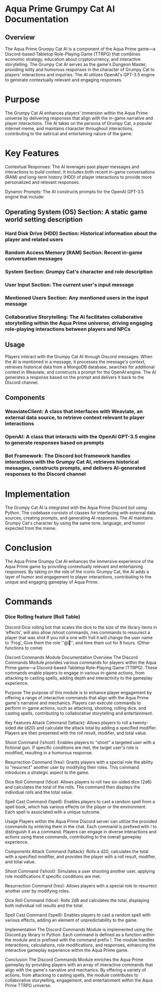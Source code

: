 # Aqua Prime Grumpy Cat AI Documentation

## Overview

The Aqua Prime Grumpy Cat AI is a component of the Aqua Prime game—a Discord-based Tabletop Role-Playing Game (TTRPG) that combines economic strategy, education about cryptocurrency, and interactive storytelling. The Grumpy Cat AI serves as the game's Dungeon Master, providing witty and humorous responses in the character of Grumpy Cat to players' interactions and inquiries. The AI utilizes OpenAI's GPT-3.5 engine to generate contextually relevant and engaging responses.

# Purpose

The Grumpy Cat AI enhances players' immersion within the Aqua Prime universe by delivering responses that align with the in-game narrative and player interactions. The AI takes on the persona of Grumpy Cat, a popular internet meme, and maintains character throughout interactions, contributing to the satirical and entertaining nature of the game.

# Key Features

Contextual Responses: The AI leverages past player messages and interactions to build context. It includes both recent in-game conversations (RAM) and long-term history (HDD) of player interactions to provide more personalized and relevant responses.

Dynamic Prompts: The AI constructs prompts for the OpenAI GPT-3.5 engine that include:

## Operating System (OS) Section: A static game world setting description

### Hard Disk Drive (HDD) Section: Historical information about the player and related users

### Random Access Memory (RAM) Section: Recent in-game conversation messages

### System Section: Grumpy Cat's character and role description

### User Input Section: The current user's input message

### Mentioned Users Section: Any mentioned users in the input message

### Collaborative Storytelling: The AI facilitates collaborative storytelling within the Aqua Prime universe, driving engaging role-playing interactions between players and NPCs

## Usage

Players interact with the Grumpy Cat AI through Discord messages. When the AI is mentioned in a message, it processes the message's context, retrieves historical data from a MongoDB database, searches for additional context in Weaviate, and constructs a prompt for the OpenAI engine. The AI generates a response based on the prompt and delivers it back to the Discord channel.

## Components

### WeaviateClient: A class that interfaces with Weaviate, an external data source, to retrieve context relevant to player interactions

### OpenAI: A class that interacts with the OpenAI GPT-3.5 engine to generate responses based on prompts

### Bot Framework: The Discord bot framework handles interactions with the Grumpy Cat AI, retrieves historical messages, constructs prompts, and delivers AI-generated responses to the Discord channel

# Implementation

The Grumpy Cat AI is integrated with the Aqua Prime Discord bot using Python. The codebase consists of classes for interfacing with external data sources, creating prompts, and generating AI responses. The AI maintains Grumpy Cat's character by using the same tone, language, and humor expected from the meme.

# Conclusion

The Aqua Prime Grumpy Cat AI enhances the immersive experience of the Aqua Prime game by providing contextually relevant and entertaining responses. By taking on the role of the iconic Grumpy Cat, the AI adds a layer of humor and engagement to player interactions, contributing to the unique and engaging gameplay of Aqua Prime.

# Commands

### Dice Rolling feature (Roll Table)

 Discord Dice rolling bot that scales the dice to the size of the library items in 'effects', will also allow /shoot commands, /res commands to ressurect a player that was shot
 If you roll a one with !roll it will change the user name to 'Frog', Give them the role ''@🐸'', and time them out for 8 hours. (Other functions to come)

 Discord Commands Module Documentation
Overview
The Discord Commands Module provides various commands for players within the Aqua Prime game—a Discord-based Tabletop Role-Playing Game (TTRPG). These commands enable players to engage in various in-game actions, from attacking to casting spells, adding depth and interactivity to the gameplay experience.

Purpose
The purpose of this module is to enhance player engagement by offering a range of interactive commands that align with the Aqua Prime game's narrative and mechanics. Players can execute commands to perform in-game actions, such as attacking, shooting, rolling dice, and casting spells, contributing to collaborative storytelling and entertainment.

Key Features
Attack Command (!attack): Allows players to roll a twenty-sided die (d20) and calculate the attack total by adding a specified modifier. Players are then presented with the roll result, modifier, and total value.

Shoot Command (!shoot): Enables players to "shoot" a targeted user with a fictional gun. If specific conditions are met, the target user's role is modified, resulting in a humorous response.

Resurrection Command (!res): Grants players with a special role the ability to "resurrect" another user by modifying their roles. This command introduces a strategic aspect to the game.

Dice Roll Command (!dice): Allows players to roll two six-sided dice (2d6) and calculates the total of the rolls. The command then displays the individual rolls and the total value.

Spell Cast Command (!spell): Enables players to cast a random spell from a spell book, which has various effects on the player or the environment. Each spell is associated with a unique outcome.

Usage
Players within the Aqua Prime Discord server can utilize the provided commands by entering them in the chat. Each command is prefixed with ! to distinguish it as a command. Players can engage in diverse interactions and actions using these commands, contributing to the overall gameplay experience.

Components
Attack Command (!attack): Rolls a d20, calculates the total with a specified modifier, and provides the player with a roll result, modifier, and total value.

Shoot Command (!shoot): Simulates a user shooting another user, applying role modifications if specific conditions are met.

Resurrection Command (!res): Allows players with a special role to resurrect another user by modifying roles.

Dice Roll Command (!dice): Rolls 2d6 and calculates the total, displaying both individual roll results and the total.

Spell Cast Command (!spell): Enables players to cast a random spell with various effects, adding an element of unpredictability to the game.

Implementation
The Discord Commands Module is implemented using the Discord.py library in Python. Each command is defined as a function within the module and is prefixed with the command prefix !. The module handles interactions, calculations, role modifications, and responses, enhancing the interactive gameplay experience within the Aqua Prime game.

Conclusion
The Discord Commands Module enriches the Aqua Prime gameplay by providing players with an array of interactive commands that align with the game's narrative and mechanics. By offering a variety of actions, from attacking to casting spells, the module contributes to collaborative storytelling, engagement, and entertainment within the Aqua Prime TTRPG universe.
